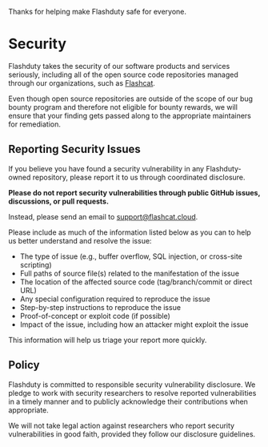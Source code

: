 Thanks for helping make Flashduty safe for everyone.

# Security

Flashduty takes the security of our software products and services seriously, including all of the open source code repositories managed through our organizations, such as [Flashcat](https://github.com/flashcatcloud).

Even though open source repositories are outside of the scope of our bug bounty program and therefore not eligible for bounty rewards, we will ensure that your finding gets passed along to the appropriate maintainers for remediation.

## Reporting Security Issues

If you believe you have found a security vulnerability in any Flashduty-owned repository, please report it to us through coordinated disclosure.

**Please do not report security vulnerabilities through public GitHub issues, discussions, or pull requests.**

Instead, please send an email to [support@flashcat.cloud](mailto:support@flashcat.cloud).

Please include as much of the information listed below as you can to help us better understand and resolve the issue:

  * The type of issue (e.g., buffer overflow, SQL injection, or cross-site scripting)
  * Full paths of source file(s) related to the manifestation of the issue
  * The location of the affected source code (tag/branch/commit or direct URL)
  * Any special configuration required to reproduce the issue
  * Step-by-step instructions to reproduce the issue
  * Proof-of-concept or exploit code (if possible)
  * Impact of the issue, including how an attacker might exploit the issue

This information will help us triage your report more quickly.

## Policy

Flashduty is committed to responsible security vulnerability disclosure. We pledge to work with security researchers to resolve reported vulnerabilities in a timely manner and to publicly acknowledge their contributions when appropriate.

We will not take legal action against researchers who report security vulnerabilities in good faith, provided they follow our disclosure guidelines.
